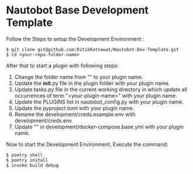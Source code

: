 # Nautobot Base Development Template

Follow the Steps to setup the Development Environment :

```shell
$ git clone git@github.com:RitikRatnawat/Nautobot-Dev-Template.git
$ cd <your-repo-folder-name>
```

After that to start a plugin with following steps:
 1. Change the folder name from "<your-plugin-name>" to your plugin name.
 2. Update the __init__.py file in the plugin folder with your plugin name.
 3. Update tasks.py file in the current working directory in which update all occurrences of term "\<your-plugin-name\>" with your plugin name.
 4. Update the PLUGINS list in nautobot_config.py with your plugin name.
 5. Update the pyproject.toml with your plugin name.
 6. Rename the development/creds.example.env with development/creds.env
 7. Update "<your-plugin-name>" in development/docker-compose.base.yml with your plugin name.


Now to start the Development Environment, Execute the command:
```shell
$ poetry shell
$ poetry install
$ invoke build debug
```
